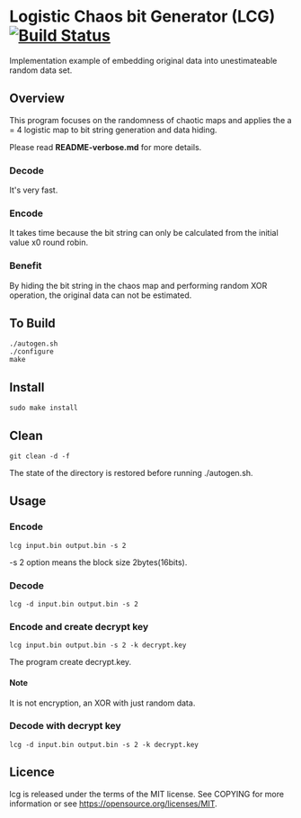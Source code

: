 # Logistic Chaos bit Generator (LCG) [![Build Status](https://travis-ci.org/hotstaff/lcg.svg?branch=master)](https://travis-ci.org/hotstaff/lcg)

Implementation example of embedding original data into unestimateable random data set.

## Overview

This program focuses on the randomness of chaotic maps and applies the a = 4 logistic map to bit string generation and data hiding.

Please read __README-verbose.md__ for more details.

### Decode

It's very fast.

### Encode

It takes time because the bit string can only be calculated from the initial value x0 round robin.

### Benefit

By hiding the bit string in the chaos map and performing random XOR operation, the original data can not be estimated.


## To Build

```
./autogen.sh
./configure
make
```

## Install

```
sudo make install
```

## Clean

```
git clean -d -f
```
The state of the directory is restored before running ./autogen.sh.

## Usage

### Encode

```
lcg input.bin output.bin -s 2
```
-s 2 option means the block size 2bytes(16bits).

### Decode

```
lcg -d input.bin output.bin -s 2
```

### Encode and create decrypt key

```
lcg input.bin output.bin -s 2 -k decrypt.key
```

The program create decrypt.key.

#### Note

It is not encryption, an XOR with just random data.

### Decode with decrypt key

```
lcg -d input.bin output.bin -s 2 -k decrypt.key
```

## Licence

lcg is released under the terms of the MIT license. See COPYING for more information or see https://opensource.org/licenses/MIT.
